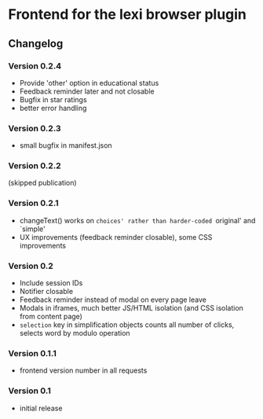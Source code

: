 # Frontend for the lexi browser plugin

## Changelog

### Version 0.2.4
+ Provide 'other' option in educational status
+ Feedback reminder later and not closable
+ Bugfix in star ratings
+ better error handling

### Version 0.2.3
+ small bugfix in manifest.json

### Version 0.2.2
(skipped publication)

### Version 0.2.1
+ changeText() works on `choices' rather than harder-coded `original' and `simple'
+ UX improvements (feedback reminder closable), some CSS improvements

### Version 0.2
+ Include session IDs
+ Notifier closable
+ Feedback reminder instead of modal on every page leave
+ Modals in iframes, much better JS/HTML isolation (and CSS isolation from content page)
+ `selection` key in simplification objects counts all number of clicks, selects word by modulo operation

### Version 0.1.1
+ frontend version number in all requests

### Version 0.1
+ initial release


